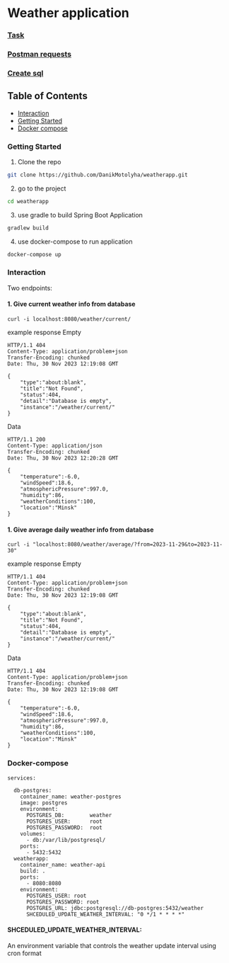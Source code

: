 # Weather application

### [Task](/Task.txt)

### [Postman requests](/WeatherApp.postman_collection.json)

### [Create sql](/create.sql)

## Table of Contents

- [Interaction](#Interaction)
- [Getting Started](#getting-started)
- [Docker compose](#docker-compose)

### Getting Started

1. Clone the repo

```sh
git clone https://github.com/DanikMotolyha/weatherapp.git
```

2. go to the project

```sh
cd weatherapp
```

3. use gradle to build Spring Boot Application

```sh
gradlew build
```

4. use docker-compose to run application

```sh
docker-compose up
```

### Interaction

Two endpoints:

#### 1. Give current weather info from database

```
curl -i localhost:8080/weather/current/
```

example response
Empty
```
HTTP/1.1 404
Content-Type: application/problem+json
Transfer-Encoding: chunked
Date: Thu, 30 Nov 2023 12:19:08 GMT

{
    "type":"about:blank",
    "title":"Not Found",
    "status":404,
    "detail":"Database is empty",
    "instance":"/weather/current/"
}
```
Data
```
HTTP/1.1 200
Content-Type: application/json
Transfer-Encoding: chunked
Date: Thu, 30 Nov 2023 12:20:28 GMT

{
    "temperature":-6.0,
    "windSpeed":18.6,
    "atmosphericPressure":997.0,
    "humidity":86,
    "weatherConditions":100,
    "location":"Minsk"
}
```

#### 1. Give average daily weather info from database

```
curl -i "localhost:8080/weather/average/?from=2023-11-29&to=2023-11-30"
```

example response
Empty
```
HTTP/1.1 404
Content-Type: application/problem+json
Transfer-Encoding: chunked
Date: Thu, 30 Nov 2023 12:19:08 GMT

{
    "type":"about:blank",
    "title":"Not Found",
    "status":404,
    "detail":"Database is empty",
    "instance":"/weather/current/"
}
```
Data
```
HTTP/1.1 404
Content-Type: application/problem+json
Transfer-Encoding: chunked
Date: Thu, 30 Nov 2023 12:19:08 GMT

{
    "temperature":-6.0,
    "windSpeed":18.6,
    "atmosphericPressure":997.0,
    "humidity":86,
    "weatherConditions":100,
    "location":"Minsk"
}
```

### Docker-compose

```
services:

  db-postgres:
    container_name: weather-postgres
    image: postgres
    environment:
      POSTGRES_DB:        weather
      POSTGRES_USER:      root
      POSTGRES_PASSWORD:  root
    volumes:
      - db:/var/lib/postgresql/
    ports:
      - 5432:5432
  weatherapp:
    container_name: weather-api
    build: .
    ports:
      - 8080:8080
    environment:
      POSTGRES_USER: root
      POSTGRES_PASSWORD: root
      POSTGRES_URL: jdbc:postgresql://db-postgres:5432/weather
      SHCEDULED_UPDATE_WEATHER_INTERVAL: "0 */1 * * * *"
```

#### SHCEDULED_UPDATE_WEATHER_INTERVAL:

An environment variable that controls the weather update interval using cron format
